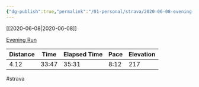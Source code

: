 ```yaml
---
{"dg-publish":true,"permalink":"/01-personal/strava/2020-06-08-evening-run/"}
---
```



[[2020-06-08\|2020-06-08]]

[Evening Run](https://www.strava.com/activities/3587929941)

| Distance | Time  | Elapsed Time | Pace | Elevation |
| -------- | ----- | ------------ | ---- | --------- |
| 4.12     | 33:47 | 35:31        | 8:12 | 217       |




#strava
